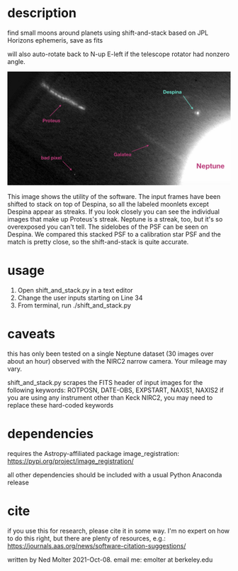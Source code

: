 # description
find small moons around planets using shift-and-stack based on JPL Horizons ephemeris, save as fits

will also auto-rotate back to N-up E-left if the telescope rotator had nonzero angle.

![alt text](https://github.com/emolter/shift_stack_moons/blob/main/despina_pretty_picture.jpeg?raw=true)

This image shows the utility of the software. The input frames have been shifted to stack on top of Despina, so all the labeled moonlets except Despina appear as streaks. If you look closely you can see the individual images that make up Proteus's streak. Neptune is a streak, too, but it's so overexposed you can't tell. The sidelobes of the PSF can be seen on Despina. We compared this stacked PSF to a calibration star PSF and the match is pretty close, so the shift-and-stack is quite accurate.

# usage
1. Open shift_and_stack.py in a text editor
2. Change the user inputs starting on Line 34
3. From terminal, run ./shift_and_stack.py

# caveats
this has only been tested on a single Neptune dataset (30 images over about an hour) observed with the NIRC2 narrow camera. Your mileage may vary.

shift_and_stack.py scrapes the FITS header of input images for the following keywords: ROTPOSN, DATE-OBS, EXPSTART, NAXIS1, NAXIS2
if you are using any instrument other than Keck NIRC2, you may need to replace these hard-coded keywords 

# dependencies
requires the Astropy-affiliated package image_registration: https://pypi.org/project/image_registration/

all other dependencies should be included with a usual Python Anaconda release

# cite
if you use this for research, please cite it in some way.  I'm no expert on how to do this right, but there are plenty of resources, e.g.: https://journals.aas.org/news/software-citation-suggestions/

written by Ned Molter 2021-Oct-08. email me: emolter at berkeley.edu
